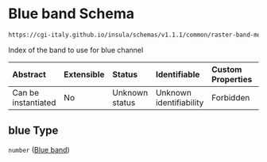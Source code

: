 # Blue band Schema

```txt
https://cgi-italy.github.io/insula/schemas/v1.1.1/common/raster-band-mode-config.schema.json#/$defs/rasterBandCombinationRenderModeConfig/properties/blue
```

Index of the band to use for blue channel

| Abstract            | Extensible | Status         | Identifiable            | Custom Properties | Additional Properties | Access Restrictions | Defined In                                                                                                         |
| :------------------ | :--------- | :------------- | :---------------------- | :---------------- | :-------------------- | :------------------ | :----------------------------------------------------------------------------------------------------------------- |
| Can be instantiated | No         | Unknown status | Unknown identifiability | Forbidden         | Allowed               | none                | [raster-band-mode-config.schema.json\*](schemas/common/raster-band-mode-config.schema.json) |

## blue Type

`number` ([Blue band](raster-band-mode-config-defs-band-combination-render-mode-config-properties-blue-band.md))
